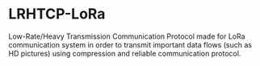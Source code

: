 # LRHTCP-LoRa
Low-Rate/Heavy Transmission Communication Protocol made for LoRa communication system in order to transmit important data flows (such as HD pictures) using compression and reliable communication protocol.
